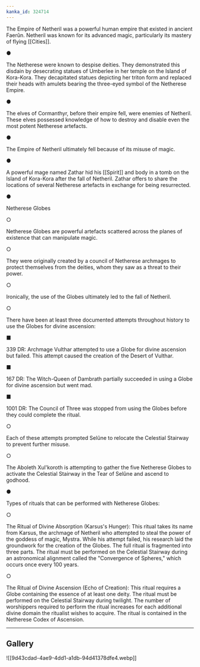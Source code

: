 ```yaml
---
kanka_id: 324714
---
```


The Empire of Netheril was a powerful human empire that existed in ancient Faerûn. Netheril was known for its advanced magic, particularly its mastery of flying [[Cities]].

●

The Netherese were known to despise deities. They demonstrated this disdain by desecrating statues of Umberlee in her temple on the Island of Kora-Kora. They decapitated statues depicting her triton form and replaced their heads with amulets bearing the three-eyed symbol of the Netherese Empire.

●

The elves of Cormanthyr, before their empire fell, were enemies of Netheril. These elves possessed knowledge of how to destroy and disable even the most potent Netherese artefacts.

●

The Empire of Netheril ultimately fell because of its misuse of magic.

●

A powerful mage named Zathar hid his [[Spirit]] and body in a tomb on the Island of Kora-Kora after the fall of Netheril. Zathar offers to share the locations of several Netherese artefacts in exchange for being resurrected.

●

Netherese Globes

○

Netherese Globes are powerful artefacts scattered across the planes of existence that can manipulate magic.

○

They were originally created by a council of Netherese archmages to protect themselves from the deities, whom they saw as a threat to their power.

○

Ironically, the use of the Globes ultimately led to the fall of Netheril.

○

There have been at least three documented attempts throughout history to use the Globes for divine ascension:

■

339 DR: Archmage Vulthar attempted to use a Globe for divine ascension but failed. This attempt caused the creation of the Desert of Vulthar.

■

167 DR: The Witch-Queen of Dambrath partially succeeded in using a Globe for divine ascension but went mad.

■

1001 DR: The Council of Three was stopped from using the Globes before they could complete the ritual.

○

Each of these attempts prompted Selûne to relocate the Celestial Stairway to prevent further misuse.

○

The Aboleth Xul'koroth is attempting to gather the five Netherese Globes to activate the Celestial Stairway in the Tear of Selûne and ascend to godhood.

●

Types of rituals that can be performed with Netherese Globes:

○

The Ritual of Divine Absorption (Karsus's Hunger): This ritual takes its name from Karsus, the archmage of Netheril who attempted to steal the power of the goddess of magic, Mystra. While his attempt failed, his research laid the groundwork for the creation of the Globes. The full ritual is fragmented into three parts. The ritual must be performed on the Celestial Stairway during an astronomical alignment called the "Convergence of Spheres," which occurs once every 100 years.

○

The Ritual of Divine Ascension (Echo of Creation): This ritual requires a Globe containing the essence of at least one deity. The ritual must be performed on the Celestial Stairway during twilight. The number of worshippers required to perform the ritual increases for each additional divine domain the ritualist wishes to acquire. The ritual is contained in the Netherese Codex of Ascension.

***
## Gallery
![[9d43cdad-4ae9-4dd1-a1db-94d41378dfe4.webp]]